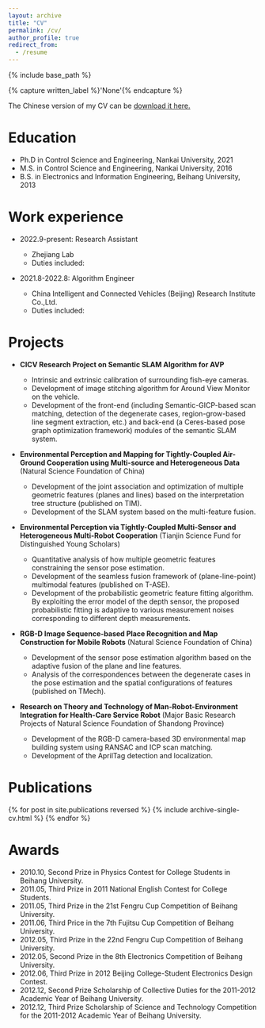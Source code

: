 ```yaml
---
layout: archive
title: "CV"
permalink: /cv/
author_profile: true
redirect_from:
  - /resume
---
```


{% include base_path %}

{% capture written_label %}'None'{% endcapture %}

The Chinese version of my CV can be <u><a href="http://sunqinxuan.github.io/files/cv_sqx.pdf">download it here.</a></u>

Education
======
* Ph.D in Control Science and Engineering, Nankai University, 2021
* M.S. in Control Science and Engineering, Nankai University, 2016
* B.S. in Electronics and Information Engineering, Beihang University, 2013

Work experience
======
* 2022.9-present: Research Assistant
  * Zhejiang Lab
  * Duties included: 

* 2021.8-2022.8: Algorithm Engineer
  * China Intelligent and Connected Vehicles (Beijing) Research Institute Co.,Ltd.
  * Duties included: 


Projects
======
* **CICV Research Project on Semantic SLAM Algorithm for AVP**
  * Intrinsic and extrinsic calibration of surrounding fish-eye cameras.
  * Development of image stitching algorithm for Around View Monitor on the vehicle.
  * Development of the front-end (including Semantic-GICP-based scan matching, detection of the degenerate cases, region-grow-based line segment extraction, etc.) and back-end (a Ceres-based pose graph optimization framework) modules of the semantic SLAM system.

* **Environmental Perception and Mapping for Tightly-Coupled Air-Ground Cooperation using Multi-source and Heterogeneous Data** (Natural Science Foundation of China)
  * Development of the joint association and optimization of multiple geometric features (planes and lines) based on the interpretation tree structure (published on TIM).
  * Development of the SLAM system based on the multi-feature fusion.
* **Environmental Perception via Tightly-Coupled Multi-Sensor and Heterogeneous Multi-Robot Cooperation** (Tianjin Science Fund for Distinguished Young Scholars)
  * Quantitative analysis of how multiple geometric features constraining the sensor pose estimation.
  * Development of the seamless fusion framework of (plane-line-point) multimodal features (published on T-ASE).
  * Development of the probabilistic geometric feature fitting algorithm. By exploiting the error model of the depth sensor, the proposed probabilistic fitting is adaptive to various measurement noises corresponding to different depth measurements.

* **RGB-D Image Sequence-based Place Recognition and Map Construction for Mobile Robots** (Natural Science Foundation of China)
  * Development of the sensor pose estimation algorithm based on the adaptive fusion of the plane and line features.
  * Analysis of the correspondences between the degenerate cases in the pose estimation and the spatial configurations of features (published on TMech).

* **Research on Theory and Technology of Man-Robot-Environment Integration for Health-Care Service Robot** (Major Basic Research Projects of Natural Science Foundation of Shandong Province)
  * Development of the RGB-D camera-based 3D environmental map building system using RANSAC and ICP scan matching.
  * Development of the AprilTag detection and localization.

Publications
======

{% for post in site.publications reversed %} {% include archive-single-cv.html %} {% endfor %}


Awards
======
- 2010.10, Second Prize in Physics Contest for College Students in Beihang University.
- 2011.05, Third Prize in 2011 National English Contest for College Students.
- 2011.05, Third Prize in the 21st Fengru Cup Competition of Beihang University.
- 2011.06, Third Price in the 7th Fujitsu Cup Competition of Beihang University.
- 2012.05, Third Prize in the 22nd Fengru Cup Competition of Beihang University.
- 2012.05, Second Prize in the 8th Electronics Competition of Beihang University.
- 2012.06, Third Prize in 2012 Beijing College-Student Electronics Design Contest.
- 2012.12, Second Prize Scholarship of Collective Duties for the 2011-2012 Academic Year of Beihang University.
- 2012.12, Third Prize Scholarship of Science and Technology Competition for the 2011-2012 Academic Year of Beihang University.





